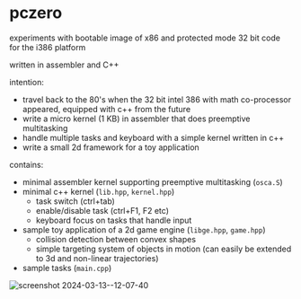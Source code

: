 # pczero
experiments with bootable image of x86 and protected mode 32 bit code for the i386 platform

written in assembler and C++

intention:
* travel back to the 80's when the 32 bit intel 386 with math co-processor appeared, equipped with c++ from the future
* write a micro kernel (1 KB) in assembler that does preemptive multitasking
* handle multiple tasks and keyboard with a simple kernel written in c++
* write a small 2d framework for a toy application

contains:
* minimal assembler kernel supporting preemptive multitasking (`osca.S`)
* minimal c++ kernel (`lib.hpp`, `kernel.hpp`)
  - task switch (ctrl+tab)
  - enable/disable task (ctrl+F1, F2 etc)
  - keyboard focus on tasks that handle input
* sample toy application of a 2d game engine (`libge.hpp`, `game.hpp`)
  - collision detection between convex shapes
  - simple targeting system of objects in motion (can easily be extended to 3d and non-linear trajectories)
* sample tasks (`main.cpp`)

![screenshot 2024-03-13--12-07-40](https://github.com/calint/pczero/assets/1920811/fdbb313f-c202-411b-9806-6f472d39d167)
